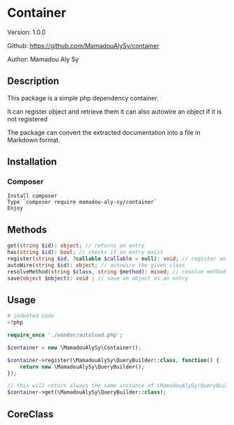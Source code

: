 # Container

Version: 1.0.0

Github: <https://github.com/MamadouAlySy/container>

Author: Mamadou Aly Sy

## Description

This package is a simple php dependency container.

It can register object and retrieve them it can also autowire an object if it is not registered

The package can convert the extracted documentation into a file in Markdown format.

## Installation

### Composer

    Install composer
    Type `composer require mamadou-aly-sy/container`
    Enjoy

## Methods

```php
get(string $id): object; // returns an entry
has(string $id): bool; // checks if an entry exist
register(string $id, ?callable $callable = null): void; // register an entry
autoWire(string $id): object; // autowire the given class
resolveMethod(string $class, string $method): mixed; // resolve method for the given class
save(object $object): void ; // save an object as an entry
```

## Usage

```php
# indented code
<?php

require_once './vendor/autoload.php';

$container = new \MamadouAlySy\Container();

$container->register(\MamadouAlySy\QueryBuilder::class, function() {
    return new \MamadouAlySy\QueryBuilder();
});

// this will return always the same instance of \MamadouAlySy\QueryBuilder::class
$container->get(\MamadouAlySy\QueryBuilder::class);
```

## CoreClass
